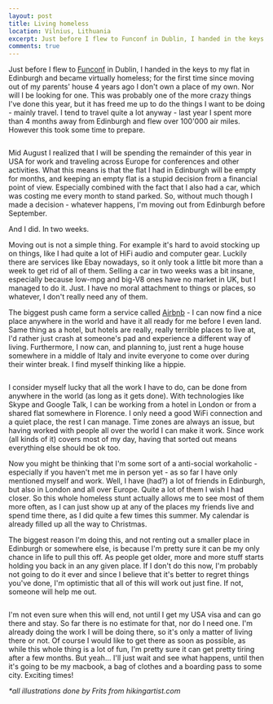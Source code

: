 ```yaml
---
layout: post
title: Living homeless
location: Vilnius, Lithuania
excerpt: Just before I flew to Funconf in Dublin, I handed in the keys to my flat in Edinburgh and became virtually homeless; for the first time since moving out of my parents' house 4 years ago I don't own a place of my own. Nor will I be looking for one.
comments: true
---
```


Just before I flew to [Funconf](/blog/funconf-fuck-yeah.html) in Dublin, I handed in the keys to my flat in Edinburgh and became virtually homeless; for the first time since moving out of my parents' house 4 years ago I don't own a place of my own. Nor will I be looking for one. This was probably one of the more crazy things I've done this year, but it has freed me up to do the things I want to be doing - mainly travel. I tend to travel quite a lot anyway - last year I spent more than 4 months away from Edinburgh and flew over 100'000 air miles. However this took some time to prepare.

<img src="/blog/images/flying.jpg" alt="" class="right" />

Mid August I realized that I will be spending the remainder of this year in USA for work and traveling across Europe for conferences and other activities. What this means is that the flat I had in Edinburgh will be empty for months, and keeping an empty flat is a stupid decision from a financial point of view. Especially combined with the fact that I also had a car, which was costing me every month to stand parked. So, without much though I made a decision - whatever happens, I'm moving out from Edinburgh before September.

And I did. In two weeks.

Moving out is not a simple thing. For example it's hard to avoid stocking up on things, like I had quite a lot of HiFi audio and computer gear. Luckily there are services like Ebay nowadays, so it only took a little bit more than a week to get rid of all of them. Selling a car in two weeks was a bit insane, especially because low-mpg and big-V8 ones have no market in UK, but I managed to do it. Just. I have no moral attachment to things or places, so whatever, I don't really need any of them.

The biggest push came form a service called [Airbnb](http://www.airbnb.com) - I can now find a nice place anywhere in the world and have it all ready for me before I even land. Same thing as a hotel, but hotels are really, really terrible places to live at, I'd rather just crash at someone's pad and experience a different way of living. Furthermore, I now can, and planning to, just rent a huge house somewhere in a middle of Italy and invite everyone to come over during their winter break. I find myself thinking like a hippie.

<img src="/blog/images/work-attached.jpg" alt="" class="left" />

I consider myself lucky that all the work I have to do, can be done from anywhere in the world (as long as it gets done). With technologies like Skype and Google Talk, I can be working from a hotel in London or from a shared flat somewhere in Florence. I only need a good WiFi connection and a quiet place, the rest I can manage. Time zones are always an issue, but having worked with people all over the world I can make it work. Since work (all kinds of it) covers most of my day, having that sorted out means everything else should be ok too.

Now you might be thinking that I'm some sort of a anti-social workaholic - especially if you haven't met me in person yet - as so far I have only mentioned myself and work. Well, I have (had?) a lot of friends in Edinburgh, but also in London and all over Europe. Quite a lot of them I wish I had closer. So this whole homeless stunt actually allows me to see most of them more often, as I can just show up at any of the places my friends live and spend time there, as I did quite a few times this summer. My calendar is already filled up all the way to Christmas.

The biggest reason I'm doing this, and not renting out a smaller place in Edinburgh or somewhere else, is because I'm pretty sure it can be my only chance in life to pull this off. As people get older, more and more stuff starts holding you back in an any given place. If I don't do this now, I'm probably not going to do it ever and since I believe that it's better to regret things you've done, I'm optimistic that all of this will work out just fine. If not, someone will help me out.

<img src="/blog/images/travel-bag.jpg" alt="" class="right" />

I'm not even sure when this will end, not until I get my USA visa and can go there and stay. So far there is no estimate for that, nor do I need one. I'm already doing the work I will be doing there, so it's only a matter of living there or not. Of course I would like to get there as soon as possible, as while this whole thing is a lot of fun, I'm pretty sure it can get pretty tiring after a few months. But yeah... I'll just wait and see what happens, until then it's going to be my macbook, a bag of clothes and a boarding pass to some city. Exciting times!

*\*all illustrations done by Frits from hikingartist.com*